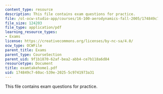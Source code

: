 ```yaml
---
content_type: resource
description: This file contains exam questions for practice.
file: /ol-ocw-studio-app/courses/16-100-aerodynamics-fall-2005/174849c760ac539e20255c9741973a31_examtakehome1.pdf
file_size: 124203
file_type: application/pdf
learning_resource_types:
- Exams
license: https://creativecommons.org/licenses/by-nc-sa/4.0/
ocw_type: OCWFile
parent_title: Exams
parent_type: CourseSection
parent_uid: 9f1b1870-62af-bea2-abb4-ce7b118a6d84
resourcetype: Document
title: examtakehome1.pdf
uid: 174849c7-60ac-539e-2025-5c9741973a31
---
```

This file contains exam questions for practice.